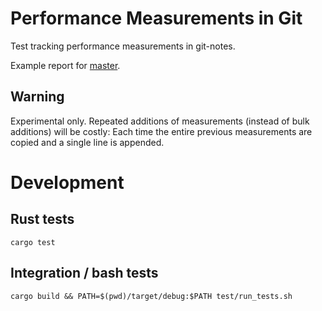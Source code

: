 # Performance Measurements in Git

Test tracking performance measurements in git-notes.

Example report for [master](https://kaihowl.github.io/git-perf/master.html).

## Warning
Experimental only.
Repeated additions of measurements (instead of bulk additions) will be costly:
Each time the entire previous measurements are copied and a single line is appended.

# Development

## Rust tests
```
cargo test
```

## Integration / bash tests
```
cargo build && PATH=$(pwd)/target/debug:$PATH test/run_tests.sh
```
